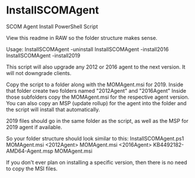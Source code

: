 # InstallSCOMAgent
SCOM Agent Install PowerShell Script

View this readme in RAW so the folder structure makes sense.

Usage:
InstallSCOMAgent -uninstall
InstallSCOMAgent -install2016
InstallSCOMAgent -install2019

This script will also upgrade any 2012 or 2016 agent to the next version.  It will not downgrade clients.

Copy the script to a folder along with the MOMAgent.msi for 2019.  Inside that folder create two folders named "2012Agent" and "2016Agent" 
Inside those subfolders copy the MOMAgent.msi for the respective agent version.
You can also copy an MSP (update rollup) for the agent into the folder and the script will install that automatically.

2019 files should go in the same folder as the script, as well as the MSP for 2019 agent if available.

So your folder structure should look similar to this:
InstallSCOMAgent.ps1
MOMAgent.msi
<2012Agent>
        MOMAgent.msi
<2016Agent>
        KB4492182-AMD64-Agent.msp
        MOMAgent.msi

If you don't ever plan on installing a specific version, then there is no need to copy the MSI files.

